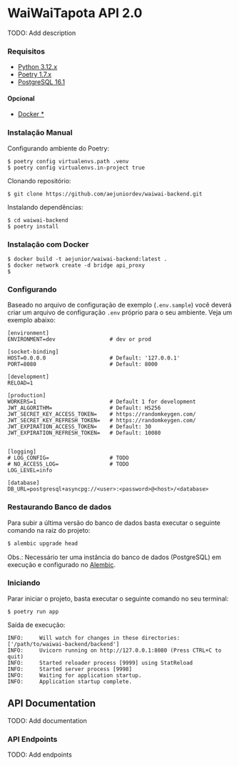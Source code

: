 # WaiWaiTapota API 2.0

TODO: Add description

### Requisitos

- [Python 3.12.x](https://www.python.org/)
- [Poetry 1.7.x](https://python-poetry.org/)
- [PostgreSQL 16.1](https://www.postgresql.org/)

#### Opcional

- [Docker \*](https://www.docker.com/)

### Instalação Manual

Configurando ambiente do Poetry:

```shell
$ poetry config virtualenvs.path .venv
$ poetry config virtualenvs.in-project true
```

Clonando repositório:

```shell
$ git clone https://github.com/aejuniordev/waiwai-backend.git
```

Instalando dependências:

```shell
$ cd waiwai-backend
$ poetry install
```

### Instalação com Docker

```
$ docker build -t aejunior/waiwai-backend:latest .
$ docker network create -d bridge api_proxy
$ 
```

### Configurando

Baseado no arquivo de configuração de exemplo (`.env.sample`) você deverá criar um arquivo de configuração `.env` próprio para o seu ambiente.
Veja um exemplo abaixo:

```shell
[environment]
ENVIRONMENT=dev                 # dev or prod

[socket-binding]
HOST=0.0.0.0                    # Default: '127.0.0.1'
PORT=8080                       # Default: 8000

[development]
RELOAD=1

[production]
WORKERS=1                       # Default 1 for development
JWT_ALGORITHM=                  # Default: HS256
JWT_SECRET_KEY_ACCESS_TOKEN=    # https://randomkeygen.com/
JWT_SECRET_KEY_REFRESH_TOKEN=   # https://randomkeygen.com/
JWT_EXPIRATION_ACCESS_TOKEN=    # Default: 30
JWT_EXPIRATION_REFRESH_TOKEN=   # Default: 10080


[logging]
# LOG_CONFIG=                   # TODO
# NO_ACCESS_LOG=                # TODO
LOG_LEVEL=info

[database]
DB_URL=postgresql+asyncpg://<user>:<password>@<host>/<database>
```

### Restaurando Banco de dados

Para subir a última versão do banco de dados basta executar o seguinte comando na raiz do projeto:

```sh
$ alembic upgrade head
```

Obs.: Necessário ter uma instância do banco de dados (PostgreSQL) em execução e configurado no [Alembic](https://alembic.sqlalchemy.org/en/latest/tutorial.html).

### Iniciando

Parar iniciar o projeto, basta executar o seguinte comando no seu terminal:

```shell
$ poetry run app
```

Saída de execução:

```sheel
INFO:     Will watch for changes in these directories: ['/path/to/waiwai-backend/backend']
INFO:     Uvicorn running on http://127.0.0.1:8080 (Press CTRL+C to quit)
INFO:     Started reloader process [9999] using StatReload
INFO:     Started server process [9998]
INFO:     Waiting for application startup.
INFO:     Application startup complete.
```

## API Documentation

TODO: Add documentation

### API Endpoints

TODO: Add endpoints
